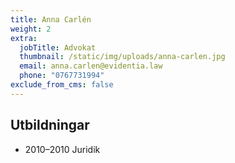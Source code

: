 ```yaml
---
title: Anna Carlén
weight: 2
extra:
  jobTitle: Advokat
  thumbnail: /static/img/uploads/anna-carlen.jpg
  email: anna.carlen@evidentia.law
  phone: "0767731994"
exclude_from_cms: false
---
```

## Utbildningar
- 2010–2010 Juridik
